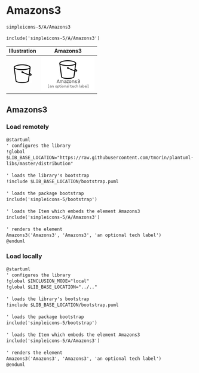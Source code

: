 # Amazons3


```text
simpleicons-5/A/Amazons3
```

```text
include('simpleicons-5/A/Amazons3')
```



| Illustration | Amazons3 |
| :---: | :---: |
| ![illustration for Illustration](../../simpleicons-5/A/Amazons3.png) | ![illustration for Amazons3](../../simpleicons-5/A/Amazons3.Local.png) |




## Amazons3

### Load remotely
```plantuml
@startuml
' configures the library
!global $LIB_BASE_LOCATION="https://raw.githubusercontent.com/tmorin/plantuml-libs/master/distribution"

' loads the library's bootstrap
!include $LIB_BASE_LOCATION/bootstrap.puml

' loads the package bootstrap
include('simpleicons-5/bootstrap')

' loads the Item which embeds the element Amazons3
include('simpleicons-5/A/Amazons3')

' renders the element
Amazons3('Amazons3', 'Amazons3', 'an optional tech label')
@enduml
```

### Load locally
```plantuml
@startuml
' configures the library
!global $INCLUSION_MODE="local"
!global $LIB_BASE_LOCATION="../.."

' loads the library's bootstrap
!include $LIB_BASE_LOCATION/bootstrap.puml

' loads the package bootstrap
include('simpleicons-5/bootstrap')

' loads the Item which embeds the element Amazons3
include('simpleicons-5/A/Amazons3')

' renders the element
Amazons3('Amazons3', 'Amazons3', 'an optional tech label')
@enduml
```


